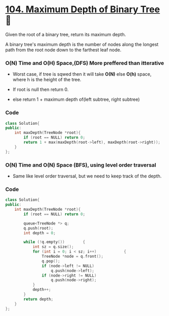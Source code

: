 # [104. Maximum Depth of Binary Tree](https://leetcode.com/problems/maximum-depth-of-binary-tree/) 🌟

Given the root of a binary tree, return its maximum depth.

A binary tree's maximum depth is the number of nodes along the longest path from the root node down to the farthest leaf node.

### O(N) Time and O(H) Space,(DFS) More preffered than itterative

- Worst case, if tree is sqwed then it will take **O(N)** else **O(h)** space, where h is the height of the tree.

- If root is null then return 0.
- else return 1 + maximum depth of(left subtree, right subtree)

### Code

```cpp
class Solution{
public:
    int maxDepth(TreeNode *root){
        if (root == NULL) return 0;
        return 1 + max(maxDepth(root->left), maxDepth(root->right));
    }
};
```

### O(N) Time and O(N) Space (BFS), using level order traversal

- Same like level order traversal, but we need to keep track of the depth.

### Code

```cpp
class Solution{
public:
    int maxDepth(TreeNode *root){
        if (root == NULL) return 0;

        queue<TreeNode *> q;
        q.push(root);
        int depth = 0;

        while (!q.empty())        {
            int sz = q.size();
            for (int i = 0; i < sz; i++)            {
                TreeNode *node = q.front();
                q.pop();
                if (node->left != NULL)
                    q.push(node->left);
                if (node->right != NULL)
                    q.push(node->right);
            }
            depth++;
        }
        return depth;
    }
};
```
